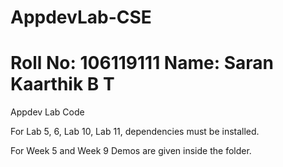 # AppdevLab-CSE 
# Roll No: 106119111    Name: Saran Kaarthik B T
Appdev Lab Code

For Lab 5, 6, Lab 10, Lab 11, dependencies must be installed.

For Week 5 and Week 9 Demos are given inside the folder.

